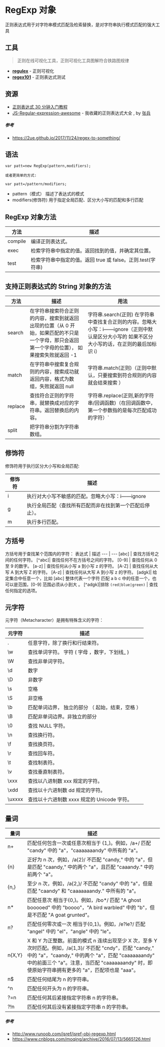 # RegExp 对象

正则表达式用于对字符串模式匹配及检索替换，是对字符串执行模式匹配的强大工具

## 工具

> 正则在线可视化工具，正则可视化工具图解符合铁路图规律

- [**regulex**](https://jex.im/regulex/) - 正则可视化
- [**regex101**](https://regex101.com/) - 正则表达式测试

## 资源

- [正则表达式 30 分钟入门教程](http://deerchao.net/tutorials/regex/common.htm)
- [JS-Regular-expression-awesome](https://github.com/dunizb/JS-Regular-expression-awesome) - 我收藏的正则表达式大全 , by [张兵](https://github.com/dunizb)

##### 参考

- https://2ue.github.io/2017/11/24/regex-to-something/

## 语法

```
var patt=new RegExp(pattern,modifiers);

或者更简单的方式:

var patt=/pattern/modifiers;
```

- pattern（模式） 描述了表达式的模式
- modifiers(修饰符) 用于指定全局匹配、区分大小写的匹配和多行匹配

## RegExp 对象方法

| 方法    | 描述                                                        |
| ------- | ----------------------------------------------------------- |
| compile | 编译正则表达式。                                            |
| exec    | 检索字符串中指定的值。返回找到的值，并确定其位置。          |
| test    | 检索字符串中指定的值。返回 true 或 false。正则.test(字符串) |

## 支持正则表达式的 String 对象的方法

| 方法    | 描述                                                                                                                                          | 用法                                                                                                                                           |
| ------- | --------------------------------------------------------------------------------------------------------------------------------------------- | ---------------------------------------------------------------------------------------------------------------------------------------------- |
| search  | 在字符串搜索符合正则的内容，搜索到就返回出现的位置（从 0 开始，如果匹配的不只是一个字母，那只会返回第一个字母的位置）， 如果搜索失败就返回 -1 | 字符串.search(正则) 在字符串中查找复合正则的内容。忽略大小写：i——ignore（正则中默认是区分大小写的 如果不区分大小写的话，在正则的最后加标识 i） |
| match   | 在字符串中搜索复合规则的内容，搜索成功就返回内容，格式为数组，失败就返回 null                                                                 | 字符串.match(正则)（正则中默认，只要搜索到符合规则的内容就会结束搜索 ）                                                                        |
| replace | 查找符合正则的字符串，就替换成对应的字符串。返回替换后的内容。                                                                                | 字符串.replace(正则,新的字符串/回调函数)（在回调函数中，第一个参数指的是每次匹配成功的字符）`|` 是或的意思 。                                  |
| split   | 把字符串分割为字符串数组。                                                                                                                    |

## 修饰符

修饰符用于执行区分大小写和全局匹配:

| 修饰符 | 描述                                                     |
| ------ | -------------------------------------------------------- |
| i      | 执行对大小写不敏感的匹配。忽略大小写：i——ignore          |
| g      | 执行全局匹配（查找所有匹配而非在找到第一个匹配后停止）。 |
| m      | 执行多行匹配。                                           |

## 方括号

方括号用于查找某个范围内的字符：
表达式 | 描述
--- | ---
[abc] | 查找方括号之间的任何字符。
[^abc]| 查找任何不在方括号之间的字符。
[0-9] | 查找任何从 0 至 9 的数字。
[a-z] | 查找任何从小写 a 到小写 z 的字符。
[A-Z] | 查找任何从大写 A 到大写 Z 的字符。
[A-z] | 查找任何从大写 A 到小写 z 的字符。
[adgk]| 给定集合中任意一个，比如 [abc] 整体代表一个字符 匹配 a b c 中的任意一个，也可以是范围，[0-9] 范围必须从小到大 。
[^adgk]|排除
`(red|blue|green)` | 查找任何指定的选项。

## 元字符

元字符（Metacharacter）是拥有特殊含义的字符：

| 元字符 | 描述                                             |
| ------ | ------------------------------------------------ |
| .      | 任意字符，除了换行和行结束符。                   |
| \w     | 查找单词字符。 字符 ( 字母 ，数字，下划线\_ )    |
| \W     | 查找非单词字符。                                 |
| \d     | 数字                                             |
| \D     | 非数字                                           |
| \s     | 空格                                             |
| \S     | 非空格                                           |
| \b     | 匹配单词边界， 独立的部分 （ 起始，结束，空格 ） |
| \B     | 匹配非单词边界。非独立的部分                     |
| \0     | 查找 NULL 字符。                                 |
| \n     | 查找换行符。                                     |
| \f     | 查找换页符。                                     |
| \r     | 查找回车符。                                     |
| \t     | 查找制表符。                                     |
| \v     | 查找垂直制表符。                                 |
| \xxx   | 查找以八进制数 xxx 规定的字符。                  |
| \xdd   | 查找以十六进制数 dd 规定的字符。                 |
| \uxxxx | 查找以十六进制数 xxxx 规定的 Unicode 字符。      |

## 量词

| 量词   | 描述                                                                                                                                                                                                                                                                 |
| ------ | -------------------------------------------------------------------------------------------------------------------------------------------------------------------------------------------------------------------------------------------------------------------- |
| n+     | 匹配任何包含一次或任意次相当于 {1,}。例如，/a+/ 匹配 "candy" 中的 "a"，"caaaaaaandy" 中所有的 "a"。                                                                                                                                                                  |
| {n}    | 正好为 n 次，例如，/a{2}/ 不匹配 "candy," 中的 "a"，但是匹配 "caandy," 中的两个 "a"，且匹配 "caaandy." 中的前两个 "a"。                                                                                                                                              |
| {n,}   | 至少 n 次，例如，/a{2,}/ 不匹配 "candy" 中的 "a"，但是匹配 "caandy" 和 "caaaaaaandy." 中所有的 "a"。                                                                                                                                                                 |
| n\*    | 匹配任意次 相当于{0,}。例如，/bo\*/ 匹配 "A ghost booooed" 中的 "boooo"，"A bird warbled" 中的 "b"，但是不匹配 "A goat grunted"。                                                                                                                                    |
| n?     | 匹配任何零次或一次 相当于{0,1}。例如，/e?le?/ 匹配 "angel" 中的 "el"，"angle" 中的 "le"。                                                                                                                                                                            |
| n{X,Y} | X 和 Y 为正整数。前面的模式 n 连续出现至少 X 次，至多 Y 次时匹配。例如，/a{1,3}/ 不匹配 "cndy"，匹配 "candy," 中的 "a"，"caandy," 中的两个 "a"，匹配 "caaaaaaandy" 中的前面三个 "a"。注意，当匹配 "caaaaaaandy" 时，即使原始字符串拥有更多的 "a"，匹配项也是 "aaa"。 |
| n\$    | 匹配任何结尾为 n 的字符串。                                                                                                                                                                                                                                          |
| ^n     | 匹配任何开头为 n 的字符串。                                                                                                                                                                                                                                          |
| ?=n    | 匹配任何其后紧接指定字符串 n 的字符串。                                                                                                                                                                                                                              |
| ?!n    | 匹配任何其后没有紧接指定字符串 n 的字符串。                                                                                                                                                                                                                          |

##### 参考

- http://www.runoob.com/jsref/jsref-obj-regexp.html
- https://www.cnblogs.com/moqing/archive/2016/07/13/5665126.html
